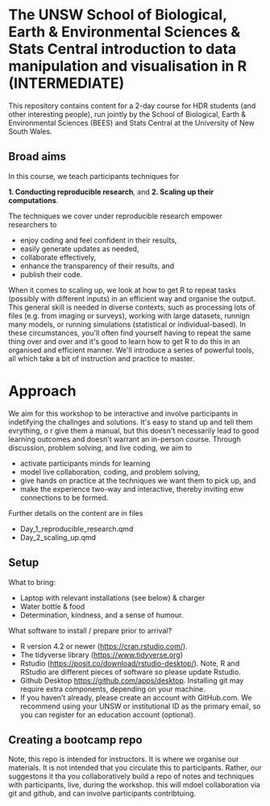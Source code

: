 # The UNSW School of Biological, Earth & Environmental Sciences & Stats Central introduction to data manipulation and visualisation in R (INTERMEDIATE)

This repository contains content for a 2-day course for HDR students (and other interesting people), run jointly by the School of Biological, Earth & Environmental Sciences (BEES) and Stats Central at the University of New South Wales.

## Broad aims

In this course, we teach participants techniques for

**1. Conducting reproducible research**, and 
**2. Scaling up their computations**. 

The techniques we cover under reproducible research empower researchers to

- enjoy coding and feel confident in their results,
- easily generate updates as needed,
- collaborate effectively,
- enhance the transparency of their results, and
- publish their code. 

When it comes to scaling up, we look at how to get R to repeat tasks (possibly with different inputs) in an efficient way and organise the output. This general skill is needed in diverse contexts, such as processing lots of files (e.g. from imaging or surveys), working with large datasets, runnign many models, or running simulations (statistical or individual-based). In these circumstances, you'll often find yourself having to repeat the same thing over and over and it's good to learn how to get R to do this in an organised and efficient manner. We'll introduce a series of powerful tools, all which take a bit of instruction and practice to master.

# Approach

We aim for this workshop to be interactive and involve participants in indetifying the challnges and solutions. It's easy to stand up and tell them evrything, o r give them a manual, but this doesn't necessarily lead to good learning outcomes and doesn't warrant an in-person course. Through discussion, problem solving, and live coding, we aim to

- activate participants minds for learning
- model live collaboration, coding, and problem solving,
- give hands on practice at the techniques we want them to pick up, and
- make the experience two-way and interactive, thereby inviting enw connections to be formed. 

Further details on the content are in files

- Day_1_reproducible_research.qmd
- Day_2_scaling_up.qmd

## Setup

What to bring:

- Laptop with relevant installations (see below) & charger
- Water bottle & food
- Determination, kindness, and a sense of humour.
 
What software to install / prepare prior to arrival?

- R version 4.2 or newer (https://cran.rstudio.com/).
- The tidyverse library (https://www.tidyverse.org)
- Rstudio (https://posit.co/download/rstudio-desktop/). Note, R and RStudio are different pieces of software so please update Rstudio.
- Github Desktop https://github.com/apps/desktop. Installing git may require extra components, depending on your machine.
- If you haven’t already, please create an account with GitHub.com. We recommend using your UNSW or institutional ID as the primary email, so you can register for an education account (optional).

## Creating a bootcamp repo

Note, this repo is intended for instructors. It is where we organise our materials. It is not intended that you circulate this to participants. Rather, our suggestons it tha you collaboratively build a repo of notes and techniques with participants, live, during the workshop. this will mdoel collaboration via git and github, and can involve participants contribtuing. 

